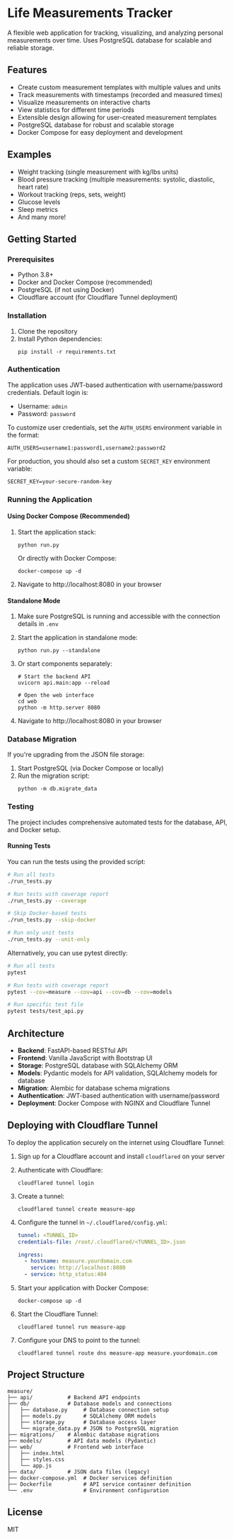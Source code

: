 # Life Measurements Tracker

A flexible web application for tracking, visualizing, and analyzing personal measurements over time. Uses PostgreSQL database for scalable and reliable storage.

## Features

- Create custom measurement templates with multiple values and units
- Track measurements with timestamps (recorded and measured times)
- Visualize measurements on interactive charts
- View statistics for different time periods
- Extensible design allowing for user-created measurement templates
- PostgreSQL database for robust and scalable storage
- Docker Compose for easy deployment and development

## Examples

- Weight tracking (single measurement with kg/lbs units)
- Blood pressure tracking (multiple measurements: systolic, diastolic, heart rate)
- Workout tracking (reps, sets, weight)
- Glucose levels
- Sleep metrics
- And many more!

## Getting Started

### Prerequisites

- Python 3.8+
- Docker and Docker Compose (recommended)
- PostgreSQL (if not using Docker)
- Cloudflare account (for Cloudflare Tunnel deployment)

### Installation

1. Clone the repository
2. Install Python dependencies:
   ```
   pip install -r requirements.txt
   ```
   
### Authentication

The application uses JWT-based authentication with username/password credentials. Default login is:

- Username: `admin`
- Password: `password`

To customize user credentials, set the `AUTH_USERS` environment variable in the format:
```
AUTH_USERS=username1:password1,username2:password2
```

For production, you should also set a custom `SECRET_KEY` environment variable:
```
SECRET_KEY=your-secure-random-key
```

### Running the Application

#### Using Docker Compose (Recommended)

1. Start the application stack:
   ```
   python run.py
   ```
   Or directly with Docker Compose:
   ```
   docker-compose up -d
   ```

2. Navigate to http://localhost:8080 in your browser

#### Standalone Mode

1. Make sure PostgreSQL is running and accessible with the connection details in `.env`

2. Start the application in standalone mode:
   ```
   python run.py --standalone
   ```

3. Or start components separately:
   ```
   # Start the backend API
   uvicorn api.main:app --reload
   
   # Open the web interface
   cd web
   python -m http.server 8080
   ```

4. Navigate to http://localhost:8080 in your browser

### Database Migration

If you're upgrading from the JSON file storage:

1. Start PostgreSQL (via Docker Compose or locally)
2. Run the migration script:
   ```
   python -m db.migrate_data
   ```

### Testing

The project includes comprehensive automated tests for the database, API, and Docker setup.

#### Running Tests

You can run the tests using the provided script:

```bash
# Run all tests
./run_tests.py

# Run tests with coverage report
./run_tests.py --coverage

# Skip Docker-based tests
./run_tests.py --skip-docker

# Run only unit tests
./run_tests.py --unit-only
```

Alternatively, you can use pytest directly:

```bash
# Run all tests
pytest

# Run tests with coverage report
pytest --cov=measure --cov=api --cov=db --cov=models

# Run specific test file
pytest tests/test_api.py
```

## Architecture

- **Backend**: FastAPI-based RESTful API
- **Frontend**: Vanilla JavaScript with Bootstrap UI
- **Storage**: PostgreSQL database with SQLAlchemy ORM
- **Models**: Pydantic models for API validation, SQLAlchemy models for database
- **Migration**: Alembic for database schema migrations
- **Authentication**: JWT-based authentication with username/password
- **Deployment**: Docker Compose with NGINX and Cloudflare Tunnel

## Deploying with Cloudflare Tunnel

To deploy the application securely on the internet using Cloudflare Tunnel:

1. Sign up for a Cloudflare account and install `cloudflared` on your server

2. Authenticate with Cloudflare:
   ```
   cloudflared tunnel login
   ```

3. Create a tunnel:
   ```
   cloudflared tunnel create measure-app
   ```

4. Configure the tunnel in `~/.cloudflared/config.yml`:
   ```yml
   tunnel: <TUNNEL_ID>
   credentials-file: /root/.cloudflared/<TUNNEL_ID>.json

   ingress:
     - hostname: measure.yourdomain.com
       service: http://localhost:8080
     - service: http_status:404
   ```

5. Start your application with Docker Compose:
   ```
   docker-compose up -d
   ```

6. Start the Cloudflare Tunnel:
   ```
   cloudflared tunnel run measure-app
   ```

7. Configure your DNS to point to the tunnel:
   ```
   cloudflared tunnel route dns measure-app measure.yourdomain.com
   ```

## Project Structure

```
measure/
├── api/           # Backend API endpoints
├── db/            # Database models and connections
│   ├── database.py     # Database connection setup
│   ├── models.py       # SQLAlchemy ORM models
│   ├── storage.py      # Database access layer
│   └── migrate_data.py # JSON to PostgreSQL migration
├── migrations/    # Alembic database migrations
├── models/        # API data models (Pydantic)
├── web/           # Frontend web interface
│   ├── index.html
│   ├── styles.css
│   └── app.js
├── data/          # JSON data files (legacy)
├── docker-compose.yml  # Docker services definition
├── Dockerfile          # API service container definition
└── .env                # Environment configuration
```

## License

MIT